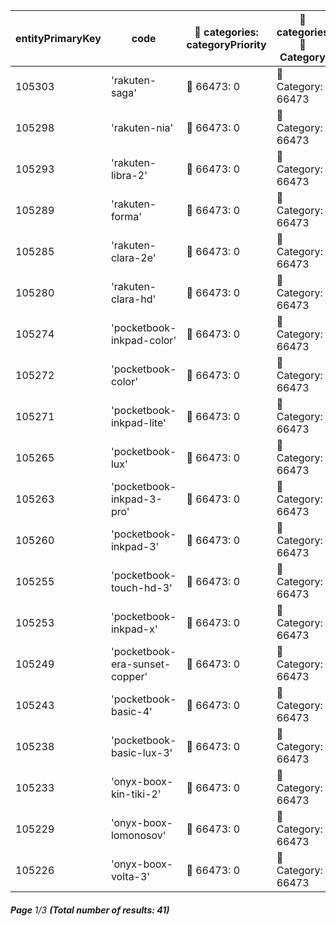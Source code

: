 | entityPrimaryKey | code                           | 🔗 categories: categoryPriority | 🔗  categories 📄 Category |
| ---------------- | ------------------------------ | ------------------------------- | -------------------------- |
| 105303           | 'rakuten-saga'                 | 🔗 66473: 0                     | 📄 Category: 66473         |
| 105298           | 'rakuten-nia'                  | 🔗 66473: 0                     | 📄 Category: 66473         |
| 105293           | 'rakuten-libra-2'              | 🔗 66473: 0                     | 📄 Category: 66473         |
| 105289           | 'rakuten-forma'                | 🔗 66473: 0                     | 📄 Category: 66473         |
| 105285           | 'rakuten-clara-2e'             | 🔗 66473: 0                     | 📄 Category: 66473         |
| 105280           | 'rakuten-clara-hd'             | 🔗 66473: 0                     | 📄 Category: 66473         |
| 105274           | 'pocketbook-inkpad-color'      | 🔗 66473: 0                     | 📄 Category: 66473         |
| 105272           | 'pocketbook-color'             | 🔗 66473: 0                     | 📄 Category: 66473         |
| 105271           | 'pocketbook-inkpad-lite'       | 🔗 66473: 0                     | 📄 Category: 66473         |
| 105265           | 'pocketbook-lux'               | 🔗 66473: 0                     | 📄 Category: 66473         |
| 105263           | 'pocketbook-inkpad-3-pro'      | 🔗 66473: 0                     | 📄 Category: 66473         |
| 105260           | 'pocketbook-inkpad-3'          | 🔗 66473: 0                     | 📄 Category: 66473         |
| 105255           | 'pocketbook-touch-hd-3'        | 🔗 66473: 0                     | 📄 Category: 66473         |
| 105253           | 'pocketbook-inkpad-x'          | 🔗 66473: 0                     | 📄 Category: 66473         |
| 105249           | 'pocketbook-era-sunset-copper' | 🔗 66473: 0                     | 📄 Category: 66473         |
| 105243           | 'pocketbook-basic-4'           | 🔗 66473: 0                     | 📄 Category: 66473         |
| 105238           | 'pocketbook-basic-lux-3'       | 🔗 66473: 0                     | 📄 Category: 66473         |
| 105233           | 'onyx-boox-kin-tiki-2'         | 🔗 66473: 0                     | 📄 Category: 66473         |
| 105229           | 'onyx-boox-lomonosov'          | 🔗 66473: 0                     | 📄 Category: 66473         |
| 105226           | 'onyx-boox-volta-3'            | 🔗 66473: 0                     | 📄 Category: 66473         |

###### **Page** 1/3 **(Total number of results: 41)**